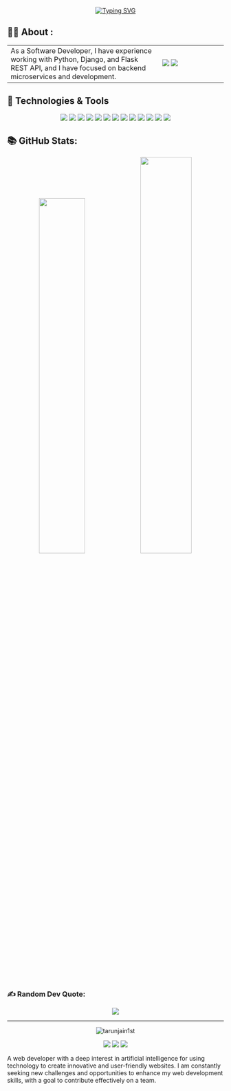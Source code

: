 <div align="center" > 

   [![Typing SVG](https://readme-typing-svg.demolab.com/?&center=true&size=25&duration=2500&lines=Hello;नमस्ते;जय+जिनेन्द्र;Vanakkam+(வணக்கம்);Bonjour;Hola;Nǐ+hǎo+(你好);Olà;Konichiwa+(こんにちは);Xin+chào;Marhaba+(مرحبًا))](https://git.io/typing-svg)
</div>

## 👨‍💻 About :

<div>
   <table width="100%">
      <tr>
         <td width="70%">
As a Software Developer, I have experience working with Python, Django, and Flask REST API, and I have focused on backend microservices and development.
         </td>
         <td width="30%">
            <img  src="https://user-images.githubusercontent.com/74038190/212750672-2f3f2b50-c84f-4ed8-a60a-849ae69ff9df.gif">
            <img  src="https://github-readme-stats.vercel.app/api/top-langs/?username=tarunjain1st&hide_border=true&layout=compact&theme=react">
         </td>
      </tr>
   </table>
</div>

## 🔧 Technologies & Tools

<div align="center">

![](https://img.shields.io/badge/OS-Linux-informational?style=flat&logo=linux)
![](https://img.shields.io/badge/Shell-Bash-informational?style=flat&logo=gnu-bash)
![](https://img.shields.io/badge/Editor-VS_Code-informational?style=flat&logo=visualstudiocode)
![](https://img.shields.io/badge/Code-Python-informational?style=flat&logo=python)
![](https://img.shields.io/badge/Code-JavaScript-informational?style=flat&logo=javascript)
![](https://img.shields.io/badge/Tools-Git-informational?style=flat&logo=git)
![](https://img.shields.io/badge/Tools-MySQL-informational?style=flat&logo=mysql)
![](https://img.shields.io/badge/Tools-MongoDB-informational?style=flat&logo=mongodb)
![](https://img.shields.io/badge/Tools-Postman-informational?style=flat&logo=postman)
![](https://img.shields.io/badge/Tools-Docker-informational?style=flat&logo=docker)
![](https://img.shields.io/badge/Tools-Kubernetes-informational?style=flat&logo=kubernetes)
![](https://img.shields.io/badge/Cloud-Azure-informational?style=flat&logo=microsoftazure)
![](https://img.shields.io/badge/Cloud-AWS-informational?style=flat&logo=amazon-aws)
</div>

## 📚 GitHub Stats:

<div align="center">
   <img  src="https://github-readme-stats.vercel.app/api?username=tarunjain1st&show_icons=true&hide_border=true&theme=react" width="46%">
   <img  src="https://github-readme-streak-stats.herokuapp.com/?user=tarunjain1st&hide_border=true&theme=react" width="48.6%">
</div>
<br/>

### ✍️ Random Dev Quote:

<div align='center'>
  
   ![](https://quotes-github-readme.vercel.app/api?type=horizontal&theme=radical)

  ---
  
   <img src="https://komarev.com/ghpvc/?username=tarunjain1st&label=Views&color=brightgreen&style=plastic" alt="tarunjain1st" />
</div>

<img sarc="https://imgur.com/DBgkbFW.jpeg" width="100%">

<p align="center">
<a href="https://linkedin.com/in/tarunjain1st" target="blank"><img src="https://img.shields.io/static/v1?label=|&labelColor=493252&message=LINKEDIN&color=493252&style=for-the-badge&logo=linkedin"/></a>
<a href="https://twitter.com/tarunjain1st" target="blank"><img src="https://img.shields.io/static/v1?label=|&labelColor=493252&message=TWITTER&color=493252&style=for-the-badge&logo=twitter&logoColor=white"/></a>
<a href="https://www.instagram.com/tarunjain1st/" target="blank"><img src="https://img.shields.io/static/v1?label=|&labelColor=493252&message=INSTAGRAM&color=493252&style=for-the-badge&logo=instagram&logoColor=white"/></a>
</p>

A web developer with a deep interest in artificial intelligence for using technology to create innovative and user-friendly websites. I am constantly seeking new challenges and opportunities to enhance my web development skills, with a goal to contribute effectively on a team.

